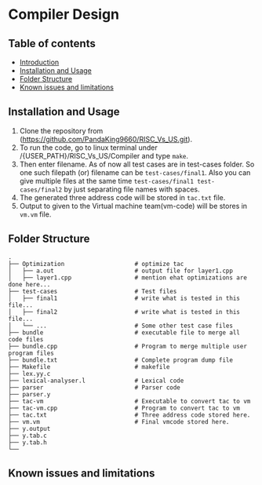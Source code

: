 # Compiler Design

Table of contents
-----------------

* [Introduction](#introduction)
* [Installation and Usage](#installation-and-usage)
* [Folder Structure](#folder-structure)
* [Known issues and limitations](#known-issues-and-limitations)


## Installation and Usage
1. Clone the repository from (https://github.com/PandaKing9660/RISC_Vs_US.git).
2. To run the code, go to linux terminal under /{USER_PATH}/RISC_Vs_US/Compiler and type ```make```.
3. Then enter filename. As of now all test cases are in test-cases folder. So one such filepath (or) filename can be ```test-cases/final1```. Also you can give multiple files at the same time ```test-cases/final1 test-cases/final2``` by just separating file names with spaces.
4. The generated three address code will be stored in ```tac.txt``` file.
5. Output to given to the Virtual machine team(vm-code) will be stores in ```vm.vm``` file.



## Folder Structure

    .
    ├── Optimization                    # optimize tac
    │   ├── a.out                       # output file for layer1.cpp
    │   ├── layer1.cpp                  # mention ehat optimizations are done here...
    ├── test-cases                      # Test files
    │   ├── final1                      # write what is tested in this file...
    │   ├── final2                      # write what is tested in this file...
    │   └── ...                         # Some other test case files
    ├── bundle                          # executable file to merge all code files
    ├── bundle.cpp                      # Program to merge multiple user program files                        
    ├── bundle.txt                      # Complete program dump file
    ├── Makefile                        # makefile
    ├── lex.yy.c                        
    ├── lexical-analyser.l              # Lexical code
    ├── parser                          # Parser code
    ├── parser.y  
    ├── tac-vm                          # Executable to convert tac to vm
    ├── tac-vm.cpp                      # Program to convert tac to vm
    ├── tac.txt                         # Three address code stored here.
    ├── vm.vm                           # Final vmcode stored here.
    ├── y.output                       
    ├── y.tab.c                         
    ├── y.tab.h                         
    └── 
    
 ## Known issues and limitations

